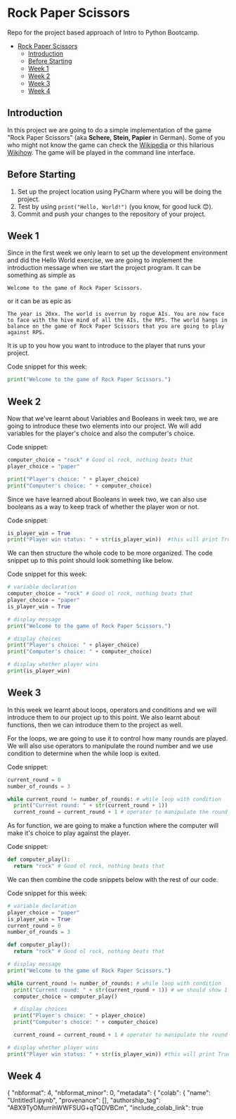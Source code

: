 # Rock Paper Scissors
Repo for the project based approach of Intro to Python Bootcamp.

- [Rock Paper Scissors](#rock-paper-scissors)
  - [Introduction](#introduction)
  - [Before Starting](#before-starting)
  - [Week 1](#week-1)
  - [Week 2](#week-2)
  - [Week 3](#week-3)
  - [Week 4](#week-4)

## Introduction

In this project we are going to do a simple implementation of the game "Rock Paper Scissors" (aka **Schere, Stein, Papier** in German). Some of you who might not know the game can check the [Wikipedia](https://en.wikipedia.org/wiki/Rock_paper_scissors) or this hilarious [Wikihow](https://www.wikihow.com/Play-Rock,-Paper,-Scissors). The game will be played in the command line interface.

## Before Starting

1. Set up the project location using PyCharm where you will be doing the project. 
2. Test by using `print("Hello, World!")` (you know, for good luck 😊).
3. Commit and push your changes to the repository of your project.

## Week 1

Since in the first week we only learn to set up the development environment and did the Hello World exercise, we are going to implement the introduction message when we start the project program. It can be something as simple as 
```
Welcome to the game of Rock Paper Scissors.
```
or it can be as epic as
```
The year is 20xx. The world is overrun by rogue AIs. You are now face to face with the hive mind of all the AIs, the RPS. The world hangs in balance on the game of Rock Paper Scissors that you are going to play against RPS.
```
It is up to you how you want to introduce to the player that runs your project.

Code snippet for this week:
```python
print("Welcome to the game of Rock Paper Scissors.")
```

## Week 2

Now that we've learnt about Variables and Booleans in week two, we are going to introduce these two elements into our project. We will add variables for the player's choice and also the computer's choice.

Code snippet:
```python
computer_choice = "rock" # Good ol rock, nothing beats that
player_choice = "paper"

print("Player's choice: " + player_choice)
print("Computer's choice: " + computer_choice)
```

Since we have learned about Booleans in week two, we can also use booleans as a way to keep track of whether the player won or not.

Code snippet:
```python
is_player_win = True
print("Player win status: " + str(is_player_win))  #this will print True, we have to typecast to string
```

We can then structure the whole code to be more organized. The code snippet up to this point should look something like below.

Code snippet for this week:
```python
# variable declaration
computer_choice = "rock" # Good ol rock, nothing beats that
player_choice = "paper"
is_player_win = True

# display message
print("Welcome to the game of Rock Paper Scissors.")

# display choices
print("Player's choice: " + player_choice)
print("Computer's choice: " + computer_choice)

# display whether player wins
print(is_player_win)
```

## Week 3

In this week we learnt about loops, operators and conditions and we will introduce them to our project up to this point. We also learnt about functions, then we can introduce them to the project as well.

For the loops, we are going to use it to control how many rounds are played. We will also use operators to manipulate the round number and we use condition to determine when the while loop is exited.

Code snippet:
```python
current_round = 0
number_of_rounds = 3

while current_round != number_of_rounds: # while loop with condition
  print("Current round: " + str(current_round + 1))
  current_round = current_round + 1 # operator to manipulate the round number
```

As for function, we are going to make a function where the computer will make it's choice to play against the player.

Code snippet:
```python
def computer_play():
  return "rock" # Good ol rock, nothing beats that
```

We can then combine the code snippets below with the rest of our code.

Code snippet for this week:
```python
# variable declaration
player_choice = "paper"
is_player_win = True
current_round = 0
number_of_rounds = 3

def computer_play():
  return "rock" # Good ol rock, nothing beats that

# display message
print("Welcome to the game of Rock Paper Scissors.")

while current_round != number_of_rounds: # while loop with condition
  print("Current round: " + str(current_round + 1)) # we should show 1 instead of 0 for the first round
  computer_choice = computer_play()

  # display choices
  print("Player's choice: " + player_choice)
  print("Computer's choice: " + computer_choice)

  current_round = current_round + 1 # operator to manipulate the round number

# display whether player wins
print("Player win status: " + str(is_player_win)) #this will print True, we have to typecast to string
```

## Week 4

{
  "nbformat": 4,
  "nbformat_minor": 0,
  "metadata": {
    "colab": {
      "name": "Untitled1.ipynb",
      "provenance": [],
      "authorship_tag": "ABX9TyOMurrihWWFSUG+qTQDVBCm",
      "include_colab_link": true

